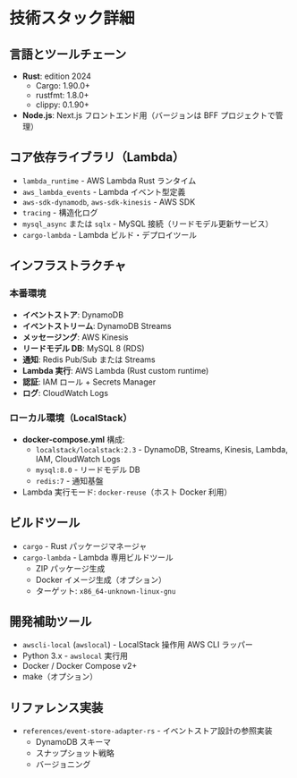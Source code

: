 # 技術スタック詳細

## 言語とツールチェーン
- **Rust**: edition 2024
  - Cargo: 1.90.0+
  - rustfmt: 1.8.0+
  - clippy: 0.1.90+
- **Node.js**: Next.js フロントエンド用（バージョンは BFF プロジェクトで管理）

## コア依存ライブラリ（Lambda）
- `lambda_runtime` - AWS Lambda Rust ランタイム
- `aws_lambda_events` - Lambda イベント型定義
- `aws-sdk-dynamodb`, `aws-sdk-kinesis` - AWS SDK
- `tracing` - 構造化ログ
- `mysql_async` または `sqlx` - MySQL 接続（リードモデル更新サービス）
- `cargo-lambda` - Lambda ビルド・デプロイツール

## インフラストラクチャ
### 本番環境
- **イベントストア**: DynamoDB
- **イベントストリーム**: DynamoDB Streams
- **メッセージング**: AWS Kinesis
- **リードモデル DB**: MySQL 8 (RDS)
- **通知**: Redis Pub/Sub または Streams
- **Lambda 実行**: AWS Lambda (Rust custom runtime)
- **認証**: IAM ロール + Secrets Manager
- **ログ**: CloudWatch Logs

### ローカル環境（LocalStack）
- **docker-compose.yml** 構成:
  - `localstack/localstack:2.3` - DynamoDB, Streams, Kinesis, Lambda, IAM, CloudWatch Logs
  - `mysql:8.0` - リードモデル DB
  - `redis:7` - 通知基盤
- Lambda 実行モード: `docker-reuse`（ホスト Docker 利用）

## ビルドツール
- `cargo` - Rust パッケージマネージャ
- `cargo-lambda` - Lambda 専用ビルドツール
  - ZIP パッケージ生成
  - Docker イメージ生成（オプション）
  - ターゲット: `x86_64-unknown-linux-gnu`

## 開発補助ツール
- `awscli-local` (`awslocal`) - LocalStack 操作用 AWS CLI ラッパー
- Python 3.x - `awslocal` 実行用
- Docker / Docker Compose v2+
- make（オプション）

## リファレンス実装
- `references/event-store-adapter-rs` - イベントストア設計の参照実装
  - DynamoDB スキーマ
  - スナップショット戦略
  - バージョニング

